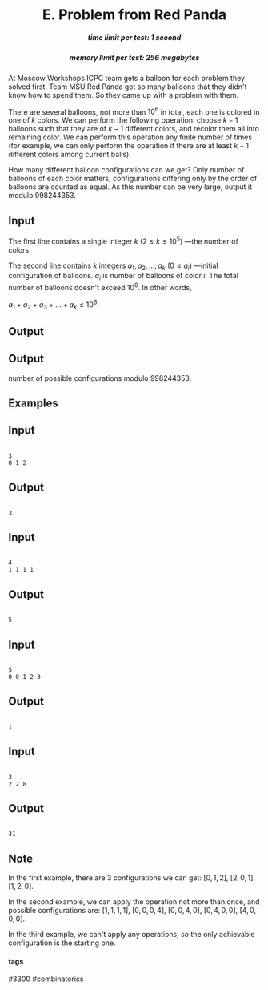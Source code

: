 <h1 style='text-align: center;'> E. Problem from Red Panda</h1>

<h5 style='text-align: center;'>time limit per test: 1 second</h5>
<h5 style='text-align: center;'>memory limit per test: 256 megabytes</h5>

At Moscow Workshops ICPC team gets a balloon for each problem they solved first. Team MSU Red Panda got so many balloons that they didn't know how to spend them. So they came up with a problem with them.

There are several balloons, not more than $10^6$ in total, each one is colored in one of $k$ colors. We can perform the following operation: choose $k-1$ balloons such that they are of $k-1$ different colors, and recolor them all into remaining color. We can perform this operation any finite number of times (for example, we can only perform the operation if there are at least $k-1$ different colors among current balls).

How many different balloon configurations can we get? Only number of balloons of each color matters, configurations differing only by the order of balloons are counted as equal. As this number can be very large, output it modulo $998244353$.

## Input

The first line contains a single integer $k$ ($2 \le k \le 10^5$) —the number of colors.

The second line contains $k$ integers $a_1, a_2, \ldots, a_k$ ($0 \le a_i$) —initial configuration of balloons. $a_i$ is number of balloons of color $i$. The total number of balloons doesn't exceed $10^6$. In other words,

$a_1 + a_2 + a_3 + \ldots + a_k \le 10^6$.

## Output

## Output

 number of possible configurations modulo $998244353$.

## Examples

## Input


```

3
0 1 2

```
## Output


```

3

```
## Input


```

4
1 1 1 1

```
## Output


```

5
```
## Input


```

5
0 0 1 2 3

```
## Output


```

1
```
## Input


```

3
2 2 8

```
## Output


```

31

```
## Note

In the first example, there are $3$ configurations we can get: $[0, 1, 2]$, $[2, 0, 1]$, $[1, 2, 0]$.

In the second example, we can apply the operation not more than once, and possible configurations are: $[1, 1, 1, 1]$, $[0, 0, 0, 4]$, $[0, 0, 4, 0]$, $[0, 4, 0, 0]$, $[4, 0, 0, 0]$. 

In the third example, we can't apply any operations, so the only achievable configuration is the starting one.



#### tags 

#3300 #combinatorics 